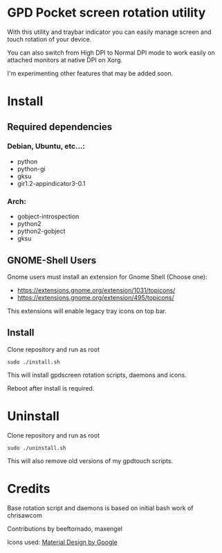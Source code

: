 # GPD Pocket screen rotation utility

With this utility and traybar indicator you can easily manage screen and touch rotation of your device.

You can also switch from High DPI to Normal DPI mode to work easily on attached monitors at native DPI on Xorg.

I'm experimenting other features that may be added soon.

# Install

## Required dependencies

### Debian, Ubuntu, etc...:

 - python
 - python-gi
 - gksu
 - gir1.2-appindicator3-0.1

### Arch:

- gobject-introspection
- python2
- python2-gobject
- gksu

## GNOME-Shell Users

Gnome users must install an extension for Gnome Shell (Choose one):

- https://extensions.gnome.org/extension/1031/topicons/
- https://extensions.gnome.org/extension/495/topicons/

This extensions will enable legacy tray icons on top bar.

## Install

Clone repository and run as root

    sudo ./install.sh

This will install gpdscreen rotation scripts, daemons and icons.

Reboot after install is required.

# Uninstall

Clone repository and run as root

    sudo ./uninstall.sh

This will also remove old versions of my gpdtouch scripts. 

# Credits

Base rotation script and daemons is based on initial bash work of chrisawcom 

Contributions by beeftornado, maxengel

Icons used: [Material Design by Google](https://www.flaticon.com/authors/google)

